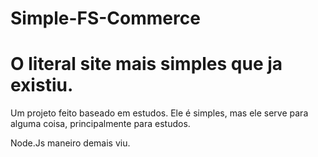 # Simple-FS-Commerce

# O literal site mais simples que ja existiu.

Um projeto feito baseado em estudos. Ele é simples, mas ele serve para alguma coisa, principalmente para estudos.

Node.Js maneiro demais viu.

